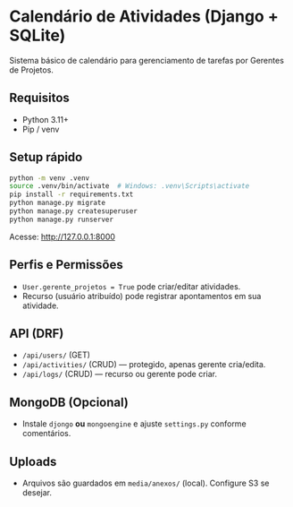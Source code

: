 # Calendário de Atividades (Django + SQLite)

Sistema básico de calendário para gerenciamento de tarefas por Gerentes de Projetos.

## Requisitos
- Python 3.11+
- Pip / venv

## Setup rápido
```bash
python -m venv .venv
source .venv/bin/activate  # Windows: .venv\Scripts\activate
pip install -r requirements.txt
python manage.py migrate
python manage.py createsuperuser
python manage.py runserver
```

Acesse: http://127.0.0.1:8000

## Perfis e Permissões
- `User.gerente_projetos = True` pode criar/editar atividades.
- Recurso (usuário atribuído) pode registrar apontamentos em sua atividade.

## API (DRF)
- `/api/users/` (GET)
- `/api/activities/` (CRUD) — protegido, apenas gerente cria/edita.
- `/api/logs/` (CRUD) — recurso ou gerente pode criar.

## MongoDB (Opcional)
- Instale `djongo` **ou** `mongoengine` e ajuste `settings.py` conforme comentários.

## Uploads
- Arquivos são guardados em `media/anexos/` (local). Configure S3 se desejar.
